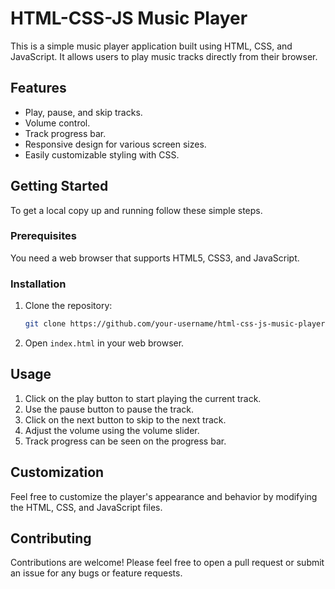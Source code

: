 # HTML-CSS-JS Music Player

This is a simple music player application built using HTML, CSS, and JavaScript. It allows users to play music tracks directly from their browser.

## Features

- Play, pause, and skip tracks.
- Volume control.
- Track progress bar.
- Responsive design for various screen sizes.
- Easily customizable styling with CSS.

## Getting Started

To get a local copy up and running follow these simple steps.

### Prerequisites

You need a web browser that supports HTML5, CSS3, and JavaScript.

### Installation

1. Clone the repository:
   ```sh
   git clone https://github.com/your-username/html-css-js-music-player.git
   ```
2. Open `index.html` in your web browser.

## Usage

1. Click on the play button to start playing the current track.
2. Use the pause button to pause the track.
3. Click on the next button to skip to the next track.
4. Adjust the volume using the volume slider.
5. Track progress can be seen on the progress bar.

## Customization

Feel free to customize the player's appearance and behavior by modifying the HTML, CSS, and JavaScript files.

## Contributing

Contributions are welcome! Please feel free to open a pull request or submit an issue for any bugs or feature requests.


